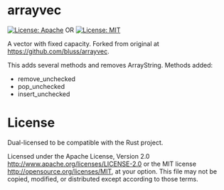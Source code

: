 arrayvec
========
[![License: Apache](https://img.shields.io/badge/License-Apache%202.0-red.svg)](LICENSE-APACHE)
OR
[![License: MIT](https://img.shields.io/badge/license-MIT-blue.svg)](LICENSE)

A vector with fixed capacity. Forked from original at https://github.com/bluss/arrayvec.

This adds several methods and removes ArrayString. Methods added:
- remove_unchecked
- pop_unchecked
- insert_unchecked

# License

Dual-licensed to be compatible with the Rust project.

Licensed under the Apache License, Version 2.0
http://www.apache.org/licenses/LICENSE-2.0 or the MIT license
http://opensource.org/licenses/MIT, at your
option. This file may not be copied, modified, or distributed
except according to those terms.